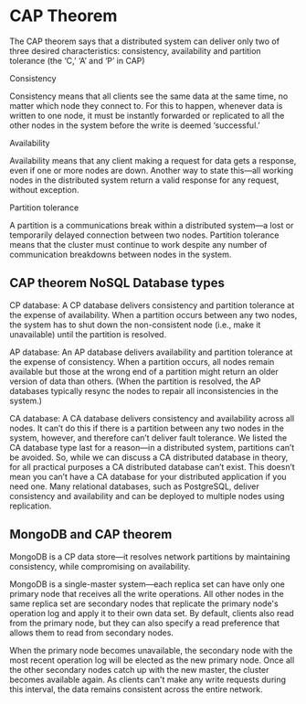 # CAP Theorem

The CAP theorem says that a distributed system can deliver only two of three desired characteristics: consistency, availability and partition tolerance (the ‘C,’ ‘A’ and ‘P’ in CAP)

Consistency

Consistency means that all clients see the same data at the same time, no matter which node they connect to. For this to happen, whenever data is written to one node, it must be instantly forwarded or replicated to all the other nodes in the system before the write is deemed ‘successful.’

Availability

Availability means that any client making a request for data gets a response, even if one or more nodes are down. Another way to state this—all working nodes in the distributed system return a valid response for any request, without exception.

Partition tolerance

A partition is a communications break within a distributed system—a lost or temporarily delayed connection between two nodes. Partition tolerance means that the cluster must continue to work despite any number of communication breakdowns between nodes in the system.

## CAP theorem NoSQL Database types
CP database: A CP database delivers consistency and partition tolerance at the expense of availability. When a partition occurs between any two nodes, the system has to shut down the non-consistent node (i.e., make it unavailable) until the partition is resolved.

AP database: An AP database delivers availability and partition tolerance at the expense of consistency. When a partition occurs, all nodes remain available but those at the wrong end of a partition might return an older version of data than others. (When the partition is resolved, the AP databases typically resync the nodes to repair all inconsistencies in the system.)

CA database: A CA database delivers consistency and availability across all nodes. It can’t do this if there is a partition between any two nodes in the system, however, and therefore can’t deliver fault tolerance.
We listed the CA database type last for a reason—in a distributed system, partitions can’t be avoided. So, while we can discuss a CA distributed database in theory, for all practical purposes a CA distributed database can’t exist. This doesn’t mean you can’t have a CA database for your distributed application if you need one. Many relational databases, such as PostgreSQL, deliver consistency and availability and can be deployed to multiple nodes using replication.

## MongoDB and CAP theorem
MongoDB is a CP data store—it resolves network partitions by maintaining consistency, while compromising on availability.

MongoDB is a single-master system—each replica set can have only one primary node that receives all the write operations. All other nodes in the same replica set are secondary nodes that replicate the primary node's operation log and apply it to their own data set. By default, clients also read from the primary node, but they can also specify a read preference that allows them to read from secondary nodes.

When the primary node becomes unavailable, the secondary node with the most recent operation log will be elected as the new primary node. Once all the other secondary nodes catch up with the new master, the cluster becomes available again. As clients can't make any write requests during this interval, the data remains consistent across the entire network.
